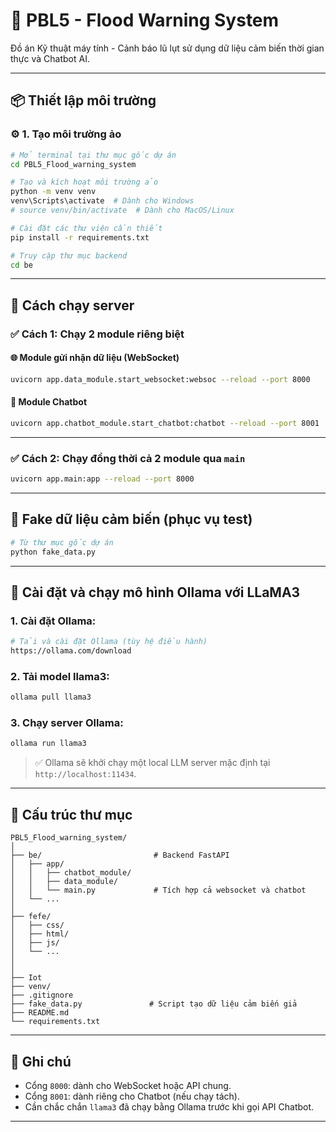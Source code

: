 
# 🌊 PBL5 - Flood Warning System

Đồ án Kỹ thuật máy tính - Cảnh báo lũ lụt sử dụng dữ liệu cảm biến thời gian thực và Chatbot AI.

---

## 📦 Thiết lập môi trường

### ⚙️ 1. Tạo môi trường ảo
```bash
# Mở terminal tại thư mục gốc dự án
cd PBL5_Flood_warning_system

# Tạo và kích hoạt môi trường ảo
python -m venv venv
venv\Scripts\activate  # Dành cho Windows
# source venv/bin/activate  # Dành cho MacOS/Linux

# Cài đặt các thư viện cần thiết
pip install -r requirements.txt

# Truy cập thư mục backend
cd be
```

---

## 🚀 Cách chạy server

### ✅ Cách 1: Chạy **2 module riêng biệt**

#### 🌐 Module gửi nhận dữ liệu (WebSocket)
```bash
uvicorn app.data_module.start_websocket:websoc --reload --port 8000
```

#### 🤖 Module Chatbot
```bash
uvicorn app.chatbot_module.start_chatbot:chatbot --reload --port 8001
```

---

### ✅ Cách 2: Chạy đồng thời cả 2 module qua `main`
```bash
uvicorn app.main:app --reload --port 8000
```

---

## 🧪 Fake dữ liệu cảm biến (phục vụ test)

```bash
# Từ thư mục gốc dự án
python fake_data.py
```

---

## 🤖 Cài đặt và chạy mô hình Ollama với LLaMA3

### 1. Cài đặt Ollama:
```bash
# Tải và cài đặt Ollama (tùy hệ điều hành)
https://ollama.com/download
```

### 2. Tải model llama3:
```bash
ollama pull llama3
```

### 3. Chạy server Ollama:
```bash
ollama run llama3
```

> ✅ Ollama sẽ khởi chạy một local LLM server mặc định tại `http://localhost:11434`.

---

## 📁 Cấu trúc thư mục

```
PBL5_Flood_warning_system/
│
├── be/                         # Backend FastAPI
│   ├── app/
│   │   ├── chatbot_module/
│   │   ├── data_module/
│   │   └── main.py             # Tích hợp cả websocket và chatbot
│   └── ...
│
├── fefe/                        
│   ├── css/
│   ├── html/
│   ├── js/
│   └── ...
│   
│ 
├── Iot
├── venv/
├── .gitignore
├── fake_data.py               # Script tạo dữ liệu cảm biến giả
├── README.md
└── requirements.txt
```

---

## 📌 Ghi chú
- Cổng `8000`: dành cho WebSocket hoặc API chung.
- Cổng `8001`: dành riêng cho Chatbot (nếu chạy tách).
- Cần chắc chắn `llama3` đã chạy bằng Ollama trước khi gọi API Chatbot.

---
